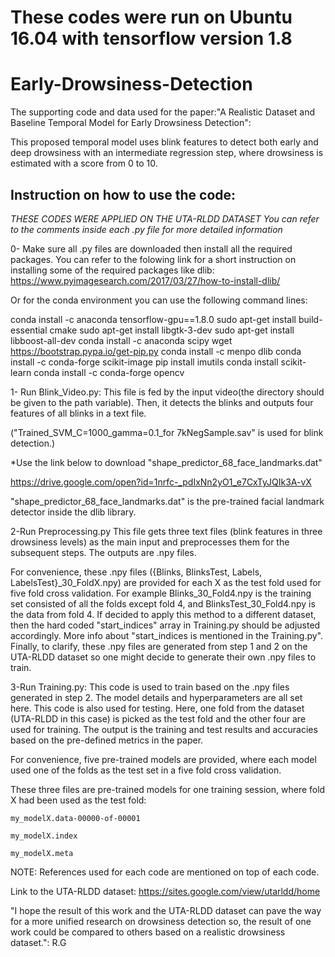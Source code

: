# These codes were run on Ubuntu 16.04 with tensorflow version 1.8






# Early-Drowsiness-Detection
The supporting code and data used for the paper:"A Realistic Dataset and Baseline Temporal Model for Early Drowsiness Detection":

This proposed temporal model uses blink features to detect both early and deep drowsiness with an intermediate regression step, where drowsiness is estimated with a score from 0 to 10. 

## Instruction on how to use the code:
*THESE CODES WERE APPLIED ON THE UTA-RLDD DATASET*
*You can refer to the comments inside each .py file for more detailed information*

0- Make sure all .py files are downloaded then install all the required packages. You can refer to the folowing link for a short instruction on installing some of the required packages like dlib:
https://www.pyimagesearch.com/2017/03/27/how-to-install-dlib/

Or for the conda environment you can use the following command lines:

conda install -c anaconda tensorflow-gpu==1.8.0 
sudo apt-get install build-essential cmake
sudo apt-get install libgtk-3-dev
sudo apt-get install libboost-all-dev
conda install -c anaconda scipy
wget https://bootstrap.pypa.io/get-pip.py
conda install -c menpo dlib
conda install -c conda-forge scikit-image
pip install imutils
conda install scikit-learn
conda install -c conda-forge opencv

	
1- Run Blink_Video.py:
  This file is fed by the input video(the directory should be given to the path variable). Then, it detects the blinks and outputs four features of all blinks in a text file.
  
  ("Trained_SVM_C=1000_gamma=0.1_for 7kNegSample.sav" is used for blink detection.)
  
  *Use the link below to download "shape_predictor_68_face_landmarks.dat"
  
  https://drive.google.com/open?id=1nrfc-_pdIxNn2yO1_e7CxTyJQIk3A-vX
  
  "shape_predictor_68_face_landmarks.dat" is the pre-trained facial landmark detector inside the dlib library.

2-Run Preprocessing.py
  This file gets three text files (blink features in three drowsiness levels) as the main input and preprocesses them for the subsequent steps. The outputs are .npy files.
  
  For convenience, these .npy files ({Blinks, BlinksTest, Labels, LabelsTest}_30_FoldX.npy) are provided for each X as the test fold used for five fold cross validation. For example Blinks_30_Fold4.npy is the training set consisted of all the folds except fold 4, and  BlinksTest_30_Fold4.npy is the data from fold 4. If decided to apply this method to a different dataset, then the hard coded "start_indices" array in Training.py should be adjusted accordingly. More info about "start_indices is mentioned in the Training.py". Finally, to clarify, these .npy files are generated from step 1 and 2 on the UTA-RLDD dataset so one might decide to generate their own   .npy files to train. 

3-Run Training.py:
  This code is used to train based on the .npy files generated in step 2. The model details and hyperparameters are all set here. This code is also used for testing. Here, one fold from the dataset (UTA-RLDD in this case) is picked as the test fold and the other four are used for training. The output is the training and test results and accuracies based on the pre-defined metrics in the paper.
 
 
  For convenience, five pre-trained models are provided, where each model used one of the folds as the test set in a five fold cross validation.
  
  These three files are pre-trained models for one training session, where fold X had been used as the test fold:
  
    my_modelX.data-00000-of-00001
    
    my_modelX.index
    
    my_modelX.meta
  
  
  
NOTE: References used for each code are mentioned on top of each code.

Link to the UTA-RLDD dataset:
https://sites.google.com/view/utarldd/home


"I hope the result of this work and the UTA-RLDD dataset can pave the way for a more unified research on drowsiness detection so, the result of one work could be compared to others based on a realistic drowsiness dataset.": R.G
